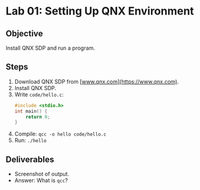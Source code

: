 # Lab 01: Setting Up QNX Environment

## Objective
Install QNX SDP and run a program.

## Steps
1. Download QNX SDP from [www.qnx.com](https://www.qnx.com).
2. Install QNX SDP.
3. Write `code/hello.c`:
   ```c
   #include <stdio.h>
   int main() {
       return 0;
   }
   ```
4. Compile: `qcc -o hello code/hello.c`
5. Run: `./hello`

## Deliverables
- Screenshot of output.
- Answer: What is `qcc`?
